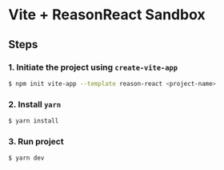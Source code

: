 # Vite + ReasonReact Sandbox

## Steps

### 1. Initiate the project using `create-vite-app`

```bash
$ npm init vite-app --template reason-react <project-name>
```

### 2. Install `yarn`

```bash
$ yarn install
```

### 3. Run project

```bash
$ yarn dev
```

